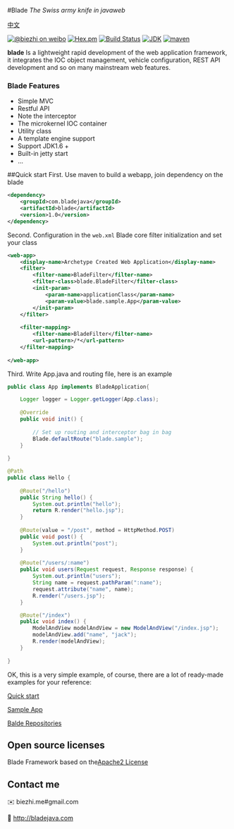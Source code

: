 #Blade
*The Swiss army knife in javaweb*

[中文](https://github.com/biezhi/blade/blob/master/README.md)

[![@biezhi on weibo](https://img.shields.io/badge/weibo-%40biezhi-red.svg)](http://weibo.com/u/5238733773)
[![Hex.pm](https://img.shields.io/hexpm/l/plug.svg)](https://github.com/biezhi/blade/blob/master/license.txt)
[![Build Status](https://api.travis-ci.org/biezhi/blade.svg?branch=master)](https://travis-ci.org/biezhi/blade)
[![JDK](http://img.shields.io/badge/JDK-v6.0+-yellow.svg)](http://www.oracle.com/technetwork/java/javase/downloads/index.html)
[![maven](https://img.shields.io/maven-central/v/com.bladejava/blade.svg)](http://search.maven.org/#search%7Cga%7C1%7Cg%3A%22com.bladejava%22%20AND%20a%3A%22blade%22)

**blade** Is a lightweight rapid development of the web application framework, it integrates the IOC object management, vehicle configuration, REST API development and so on many mainstream web features.

### Blade Features

+ Simple MVC
+ Restful API
+ Note the interceptor
+ The microkernel IOC container
+ Utility class
+ A template engine support
+ Support JDK1.6 +
+ Built-in jetty start
+ ...

##Quick start
First. Use maven to build a webapp, join dependency on the blade

```xml
<dependency>
	<groupId>com.bladejava</groupId>
	<artifactId>blade</artifactId>
	<version>1.0</version>
</dependency>
```
	
Second. Configuration in the `web.xml` Blade core filter initialization and set your class
	
```xml
<web-app>
	<display-name>Archetype Created Web Application</display-name>
	<filter>
		<filter-name>BladeFilter</filter-name>
		<filter-class>blade.BladeFilter</filter-class>
		<init-param>
			<param-name>applicationClass</param-name>
			<param-value>blade.sample.App</param-value>
		</init-param>
	</filter>
	
	<filter-mapping>
		<filter-name>BladeFilter</filter-name>
		<url-pattern>/*</url-pattern>
	</filter-mapping>
	
</web-app>
```

Third. Write App.java and routing file, here is an example

```java
public class App implements BladeApplication{

	Logger logger = Logger.getLogger(App.class);
	
	@Override
	public void init() {
		
		// Set up routing and interceptor bag in bag
		Blade.defaultRoute("blade.sample");
	}
	
}
```
	
```java
@Path
public class Hello {
	
	@Route("/hello")
	public String hello() {
		System.out.println("hello");
		return R.render("hello.jsp");
	}
	
	@Route(value = "/post", method = HttpMethod.POST)
	public void post() {
		System.out.println("post");
	}
	
	@Route("/users/:name")
	public void users(Request request, Response response) {
		System.out.println("users");
		String name = request.pathParam(":name");
		request.attribute("name", name);
		R.render("/users.jsp");
	}

	@Route("/index")
	public void index() {
		ModelAndView modelAndView = new ModelAndView("/index.jsp");
		modelAndView.add("name", "jack");
		R.render(modelAndView);
	}
	
}
```
	
OK, this is a very simple example, of course, there are a lot of ready-made examples for your reference:
  
[Quick start](http://#)
 
[Sample App](http://#)
 
[Balde Repositories](https://github.com/bladejava) 

## Open source licenses
Blade Framework based on the[Apache2 License](https://github.com/biezhi/blade/blob/master/license.txt)

## Contact me
:envelope: biezhi.me#gmail.com

:mag_right: http://bladejava.com
